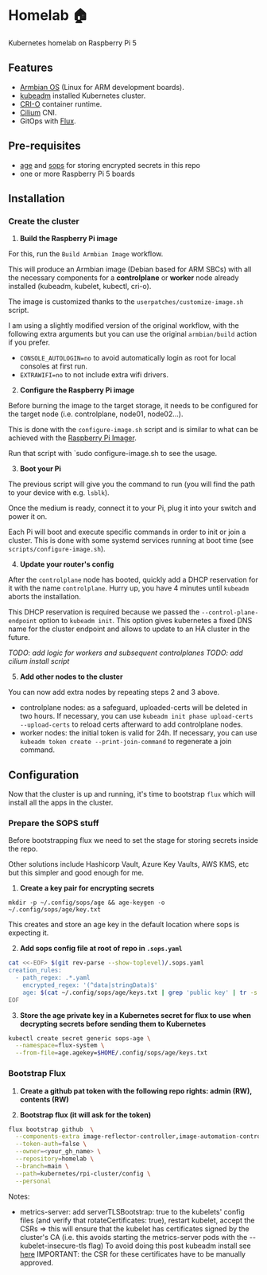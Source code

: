 # Homelab :house:

Kubernetes homelab on Raspberry Pi 5

## Features

- [Armbian OS](https://www.armbian.com/) (Linux for ARM development boards).
- [kubeadm](https://kubernetes.io/docs/setup/production-environment/tools/kubeadm/) installed Kubernetes cluster.
- [CRI-O](https://github.com/cri-o/cri-o/tree/main) container runtime.
- [Cilium](https://www.cilium.io/) CNI.
- GitOps with [Flux](https://fluxcd.io/).

## Pre-requisites

- [age](https://github.com/FiloSottile/age) and [sops](https://github.com/getsops/sops) for storing encrypted secrets in this repo
- one or more Raspberry Pi 5 boards

## Installation

### Create the cluster

1. **Build the Raspberry Pi image**

For this, run the `Build Armbian Image` workflow.

This will produce an Armbian image (Debian based for ARM SBCs) with all the necessary components for a **controlplane** or **worker** node already installed (kubeadm, kubelet, kubectl, cri-o).

The image is customized thanks to the `userpatches/customize-image.sh` script.

I am using a slightly modified version of the original workflow, with the following extra arguments but you can use the original `armbian/build` action if you prefer.
  - `CONSOLE_AUTOLOGIN=no` to avoid automatically login as root for local consoles at first run.
  - `EXTRAWIFI=no` to not include extra wifi drivers.

2. **Configure the Raspberry Pi image**

Before burning the image to the target storage, it needs to be configured for the target node (i.e. controlplane, node01, node02...).

This is done with the `configure-image.sh` script and is similar to what can be achieved with the [Raspberry Pi Imager](https://www.raspberrypi.com/software/).

Run that script with `sudo configure-image.sh to see the usage.

3. **Boot your Pi**

The previous script will give you the command to run (you will find the path to your device with e.g. `lsblk`).

Once the medium is ready, connect it to your Pi, plug it into your switch and power it on.

Each Pi will boot and execute specific commands in order to init or join a cluster. This is done with some systemd services running at boot time (see `scripts/configure-image.sh`).

4. **Update your router's config**

After the `controlplane` node has booted, quickly add a DHCP reservation for it with the name `controlplane`. Hurry up, you have 4 minutes until `kubeadm` aborts the installation.

This DHCP reservation is required because we passed the `--control-plane-endpoint` option to `kubeadm init`. This option gives kubernetes a fixed DNS name for the cluster endpoint and allows to update to an HA cluster in the future.

_TODO: add logic for workers and subsequent controlplanes_
_TODO: add cilium install script_

5. **Add other nodes to the cluster**

You can now add extra nodes by repeating steps 2 and 3 above.

- controlplane nodes: as a safeguard, uploaded-certs will be deleted in two hours. If necessary, you can use `kubeadm init phase upload-certs --upload-certs` to reload certs afterward to add controlplane nodes.
- worker nodes: the initial token is valid for 24h. If necessary, you can use `kubeadm token create --print-join-command` to regenerate a join command.

## Configuration

Now that the cluster is up and running, it's time to bootstrap `flux` which will install all the apps in the cluster.

### Prepare the SOPS stuff

Before bootstrapping flux we need to set the stage for storing secrets inside the repo.

Other solutions include Hashicorp Vault, Azure Key Vaults, AWS KMS, etc but this simpler and good enough for me.

1. **Create a key pair for encrypting secrets**

`mkdir -p ~/.config/sops/age && age-keygen -o ~/.config/sops/age/key.txt`

This creates and store an age key in the default location where sops is expecting it.

2. **Add sops config file at root of repo in `.sops.yaml`**

```bash
cat <<-EOF> $(git rev-parse --show-toplevel)/.sops.yaml
creation_rules:
  - path_regex: .*.yaml
    encrypted_regex: '(^data|stringData)$'
    age: $(cat ~/.config/sops/age/keys.txt | grep 'public key' | tr -s ' ' | cut -f4 -d' ')
EOF
```

3. **Store the age private key in a Kubernetes secret for flux to use when decrypting secrets before sending them to Kubernetes**

```bash
kubectl create secret generic sops-age \
  --namespace=flux-system \
  --from-file=age.agekey=$HOME/.config/sops/age/keys.txt
```

### Bootstrap Flux

1. **Create a github pat token with the following repo rights: admin (RW), contents (RW)**

2. **Bootstrap flux (it will ask for the token)**

```bash
flux bootstrap github  \
  --components-extra image-reflector-controller,image-automation-controller \
  --token-auth=false \
  --owner=<your_gh_name> \
  --repository=homelab \
  --branch=main \
  --path=kubernetes/rpi-cluster/config \
  --personal
```

Notes:
- metrics-server: add serverTLSBootstrap: true to the kubelets' config files (and verify that rotateCertificates: true), restart kubelet, accept the CSRs => this will ensure that the kubelet has certificates signed by the cluster's CA (i.e. this avoids starting the metrics-server pods with the --kubelet-insecure-tls flag)
To avoid doing this post kubeadm install see [here](https://kubernetes.io/docs/tasks/administer-cluster/kubeadm/kubeadm-certs/#kubelet-serving-certs) IMPORTANT: the CSR for these certificates have to be manually approved.
